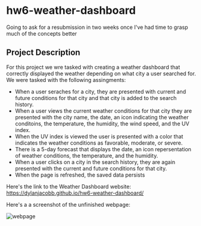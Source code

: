 # hw6-weather-dashboard

Going to ask for a resubmission in two weeks once I've had time to grasp much of the concepts better

## **Project Description**

For this project we wre tasked with creating a weather dashboard that correctly displayed the weather depending on what city a user searched for. We were tasked with the following assingments:

* When a user seraches for a city, they are presented with current and future conditions for that city and that city is added to the search history.
* When a user views the current weather conditions for that city they are presented with the city name, the date, an icon indicating the weather conditoins, the temperature, the humidity, the wind speed, and the UV index.
* When the UV index is viewed the user is presented with a color that indicates the weather conditions as favorable, moderate, or severe.
* There is a 5-day forecast that displays the date, an icon repersentation of weather conditions, the temperature, and the humidity.
* When a user clicks on a city in the search history, they are again presented with the current and future conditions for that city.
* When the page is refreshed, the saved data persists

Here's the link to the Weather Dashboard website: https://dylanjacobb.github.io/hw6-weather-dashboard/

Here's a a screenshot of the unfinished webpage:

![webpage](https://user-images.githubusercontent.com/75706156/109103160-5d0c8280-76f8-11eb-9841-2ec4bd16f85f.png)
